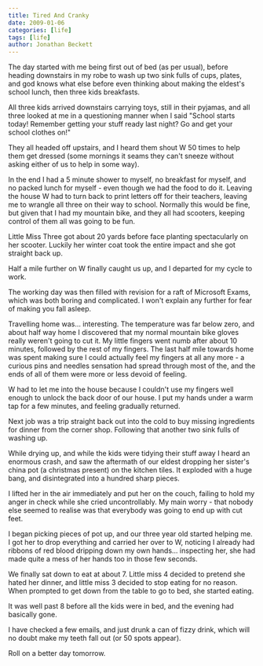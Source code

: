 ```yaml
---
title: Tired And Cranky
date: 2009-01-06
categories: [life]
tags: [life]
author: Jonathan Beckett
---
```


The day started with me being first out of bed (as per usual), before heading downstairs in my robe to wash up two sink fulls of cups, plates, and god knows what else before even thinking about making the eldest's school lunch, then three kids breakfasts.

All three kids arrived downstairs carrying toys, still in their pyjamas, and all three looked at me in a questioning manner when I said "School starts today! Remember getting your stuff ready last night? Go and get your school clothes on!"

They all headed off upstairs, and I heard them shout W 50 times to help them get dressed (some mornings it seams they can't sneeze without asking either of us to help in some way).

In the end I had a 5 minute shower to myself, no breakfast for myself, and no packed lunch for myself - even though we had the food to do it. Leaving the house W had to turn back to print letters off for their teachers, leaving me to wrangle all three on their way to school. Normally this would be fine, but given that I had my mountain bike, and they all had scooters, keeping control of them all was going to be fun.

Little Miss Three got about 20 yards before face planting spectacularly on her scooter. Luckily her winter coat took the entire impact and she got straight back up.

Half a mile further on W finally caught us up, and I departed for my cycle to work.

The working day was then filled with revision for a raft of Microsoft Exams, which was both boring and complicated. I won't explain any further for fear of making you fall asleep.

Travelling home was... interesting. The temperature was far below zero, and about half way home I discovered that my normal mountain bike gloves really weren't going to cut it. My little fingers went numb after about 10 minutes, followed by the rest of my fingers. The last half mile towards home was spent making sure I could actually feel my fingers at all any more - a curious pins and needles sensation had spread through most of the, and the ends of all of them were more or less devoid of feeling.

W had to let me into the house because I couldn't use my fingers well enough to unlock the back door of our house. I put my hands under a warm tap for a few minutes, and feeling gradually returned.

Next job was a trip straight back out into the cold to buy missing ingredients for dinner from the corner shop. Following that another two sink fulls of washing up.

While drying up, and while the kids were tidying their stuff away I heard an enormous crash, and saw the aftermath of our eldest dropping her sister's china pot (a christmas present) on the kitchen tiles. It exploded with a huge bang, and disintegrated into a hundred sharp pieces.

I lifted her in the air immediately and put her on the couch, failing to hold my anger in check while she cried uncontrollably. My main worry - that nobody else seemed to realise was that everybody was going to end up with cut feet.

I began picking pieces of pot up, and our three year old started helping me. I got her to drop everything and carried her over to W, noticing I already had ribbons of red blood dripping down my own hands... inspecting her, she had made quite a mess of her hands too in those few seconds.

We finally sat down to eat at about 7. Little miss 4 decided to pretend she hated her dinner, and little miss 3 decided to stop eating for no reason. When prompted to get down from the table to go to bed, she started eating.

It was well past 8 before all the kids were in bed, and the evening had basically gone.

I have checked a few emails, and just drunk a can of fizzy drink, which will no doubt make my teeth fall out (or 50 spots appear).

Roll on a better day tomorrow.